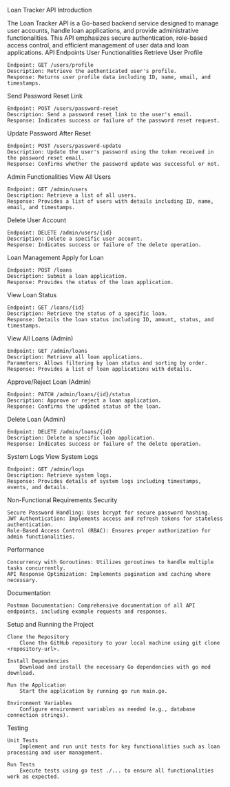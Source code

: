 Loan Tracker API
Introduction

The Loan Tracker API is a Go-based backend service designed to manage user accounts, handle loan applications, and provide administrative functionalities. This API emphasizes secure authentication, role-based access control, and efficient management of user data and loan applications.
API Endpoints
User Functionalities
Retrieve User Profile

    Endpoint: GET /users/profile
    Description: Retrieve the authenticated user's profile.
    Response: Returns user profile data including ID, name, email, and timestamps.

Send Password Reset Link

    Endpoint: POST /users/password-reset
    Description: Send a password reset link to the user's email.
    Response: Indicates success or failure of the password reset request.

Update Password After Reset

    Endpoint: POST /users/password-update
    Description: Update the user's password using the token received in the password reset email.
    Response: Confirms whether the password update was successful or not.

Admin Functionalities
View All Users

    Endpoint: GET /admin/users
    Description: Retrieve a list of all users.
    Response: Provides a list of users with details including ID, name, email, and timestamps.

Delete User Account

    Endpoint: DELETE /admin/users/{id}
    Description: Delete a specific user account.
    Response: Indicates success or failure of the delete operation.

Loan Management
Apply for Loan

    Endpoint: POST /loans
    Description: Submit a loan application.
    Response: Provides the status of the loan application.

View Loan Status

    Endpoint: GET /loans/{id}
    Description: Retrieve the status of a specific loan.
    Response: Details the loan status including ID, amount, status, and timestamps.

View All Loans (Admin)

    Endpoint: GET /admin/loans
    Description: Retrieve all loan applications.
    Parameters: Allows filtering by loan status and sorting by order.
    Response: Provides a list of loan applications with details.

Approve/Reject Loan (Admin)

    Endpoint: PATCH /admin/loans/{id}/status
    Description: Approve or reject a loan application.
    Response: Confirms the updated status of the loan.

Delete Loan (Admin)

    Endpoint: DELETE /admin/loans/{id}
    Description: Delete a specific loan application.
    Response: Indicates success or failure of the delete operation.

System Logs
View System Logs

    Endpoint: GET /admin/logs
    Description: Retrieve system logs.
    Response: Provides details of system logs including timestamps, events, and details.

Non-Functional Requirements
Security

    Secure Password Handling: Uses bcrypt for secure password hashing.
    JWT Authentication: Implements access and refresh tokens for stateless authentication.
    Role-Based Access Control (RBAC): Ensures proper authorization for admin functionalities.

Performance

    Concurrency with Goroutines: Utilizes goroutines to handle multiple tasks concurrently.
    API Response Optimization: Implements pagination and caching where necessary.

Documentation

    Postman Documentation: Comprehensive documentation of all API endpoints, including example requests and responses.

Setup and Running the Project

    Clone the Repository
        Clone the GitHub repository to your local machine using git clone <repository-url>.

    Install Dependencies
        Download and install the necessary Go dependencies with go mod download.

    Run the Application
        Start the application by running go run main.go.

    Environment Variables
        Configure environment variables as needed (e.g., database connection strings).

Testing

    Unit Tests
        Implement and run unit tests for key functionalities such as loan processing and user management.

    Run Tests
        Execute tests using go test ./... to ensure all functionalities work as expected.
